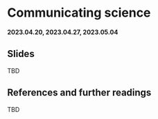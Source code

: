 # Communicating science

**2023.04.20, 2023.04.27, 2023.05.04**

## Slides

TBD

## References and further readings

TBD